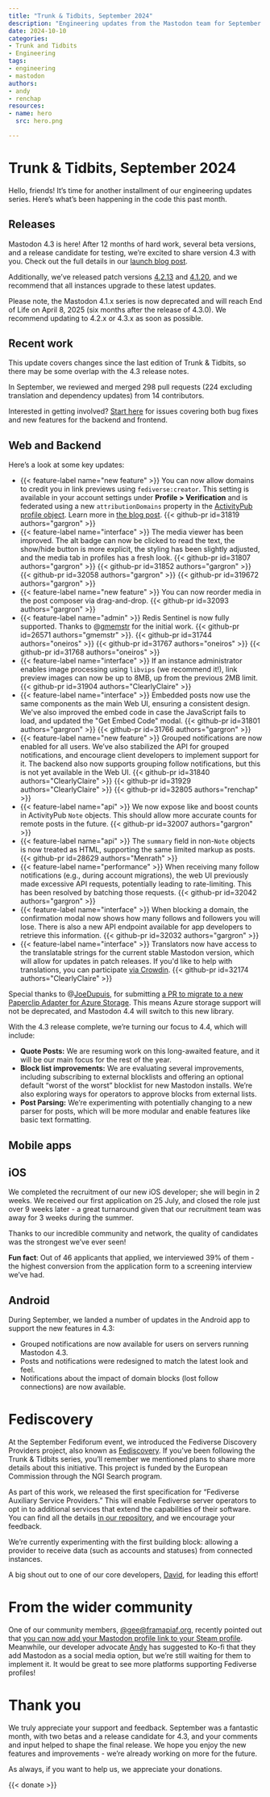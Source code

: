 ```yaml
---
title: "Trunk & Tidbits, September 2024"
description: "Engineering updates from the Mastodon team for September 2024. Behind-the-scenes of the 4.3 release."
date: 2024-10-10
categories:
- Trunk and Tidbits
- Engineering
tags:
- engineering
- mastodon
authors:
- andy
- renchap
resources:
- name: hero
  src: hero.png

---
```


# Trunk & Tidbits, September 2024

Hello, friends! It’s time for another installment of our engineering updates series. Here’s what’s been happening in the code this past month.

## Releases

Mastodon 4.3 is here! After 12 months of hard work, several beta versions, and a release candidate for testing, we’re excited to share version 4.3 with you. Check out the full details in our [launch blog post](https://blog.joinmastodon.org/2024/10/mastodon-4.3/).

Additionally, we’ve released patch versions [4.2.13](https://github.com/mastodon/mastodon/releases/tag/v4.2.13) and [4.1.20](https://github.com/mastodon/mastodon/releases/tag/v4.1.20), and we recommend that all instances upgrade to these latest updates.

Please note, the Mastodon 4.1.x series is now deprecated and will reach End of Life on April 8, 2025 (six months after the release of 4.3.0). We recommend updating to 4.2.x or 4.3.x as soon as possible.

## Recent work

This update covers changes since the last edition of Trunk & Tidbits, so there may be some overlap with the 4.3 release notes.

In September, we reviewed and merged 298 pull requests (224 excluding translation and dependency updates) from 14 contributors.

Interested in getting involved? [Start here](https://github.com/mastodon/mastodon/issues/30167) for issues covering both bug fixes and new features for the backend and frontend.

## Web and Backend

Here’s a look at some key updates:

<div class="features-list">

- {{< feature-label name="new feature" >}} You can now allow domains to credit you in link previews using `fediverse:creator`. This setting is available in your account settings under **Profile > Verification** and is federated using a new `attributionDomains` property in the [ActivityPub profile object](https://docs.joinmastodon.org/spec/activitypub/#properties-used-1). Learn more in [the blog post](https://blog.joinmastodon.org/2024/07/highlighting-journalism-on-mastodon/). {{< github-pr id=31819 authors="gargron" >}}
- {{< feature-label name="interface" >}} The media viewer has been improved. The alt badge can now be clicked to read the text, the show/hide button is  more explicit, the styling has been slightly adjusted, and the media tab in profiles has a fresh look. {{< github-pr id=31807 authors="gargron" >}} {{< github-pr id=31852 authors="gargron" >}} {{< github-pr id=32058 authors="gargron" >}} {{< github-pr id=319672 authors="gargron" >}}
- {{< feature-label name="new feature" >}} You can now reorder media in the post composer via drag-and-drop. {{< github-pr id=32093 authors="gargron" >}}
- {{< feature-label name="admin" >}} Redis Sentinel is now fully supported. Thanks to @[gmemstr](https://github.com/gmemstr) for the initial work. {{< github-pr id=26571 authors="gmemstr" >}}. {{< github-pr id=31744 authors="oneiros" >}} {{< github-pr id=31767 authors="oneiros" >}} {{< github-pr id=31768 authors="oneiros" >}}
- {{< feature-label name="interface" >}} If an instance administrator enables image processing using `libvips` (we recommend it!), link preview images can now be up to 8MB, up from the previous 2MB limit. {{< github-pr id=31904 authors="ClearlyClaire" >}}
- {{< feature-label name="interface" >}} Embedded posts now use the same components as the main Web UI, ensuring a consistent design. We've also improved the embed code in case the JavaScript fails to load, and updated the "Get Embed Code" modal. {{< github-pr id=31801 authors="gargron" >}} {{< github-pr id=31766 authors="gargron" >}}
- {{< feature-label name="new feature" >}} Grouped notifications are now enabled for all users. We’ve also stabilized the API for grouped notifications, and encourage client developers to implement support for it. The backend also now supports grouping follow notifications, but this is not yet available in the Web UI. {{< github-pr id=31840 authors="ClearlyClaire" >}} {{< github-pr id=31929 authors="ClearlyClaire" >}} {{< github-pr id=32805 authors="renchap" >}}
- {{< feature-label name="api" >}} We now expose like and boost counts in ActivityPub `Note` objects. This should allow more accurate counts for remote posts in the future. {{< github-pr id=32007 authors="gargron" >}}
- {{< feature-label name="api" >}} The `summary` field in non-`Note` objects is now treated as HTML, supporting the same limited markup as posts. {{< github-pr id=28629 authors="Menrath" >}}
- {{< feature-label name="performance" >}} When receiving many follow notifications (e.g., during account migrations), the web UI previously made excessive API requests, potentially leading to rate-limiting. This has been resolved by batching those requests. {{< github-pr id=32042 authors="gargron" >}}
- {{< feature-label name="interface" >}} When blocking a domain, the confirmation modal now shows how many follows and followers you will lose. There is also a new API endpoint available for app developers to retrieve this information. {{< github-pr id=32032 authors="gargron" >}}
- {{< feature-label name="interface" >}} Translators now have access to the translatable strings for the current stable Mastodon version, which will allow for updates in patch releases. If you'd like to help with translations, you can participate [via Crowdin](https://crowdin.com/project/mastodon). {{< github-pr id=32174 authors="ClearlyClaire" >}}

</div>

Special thanks to @[JoeDupuis](https://github.com/JoeDupuis), for submitting [a PR to migrate to a new Paperclip Adapter for Azure Storage](https://github.com/mastodon/mastodon/pull/32080). This means Azure storage support will not be deprecated, and Mastodon 4.4 will switch to this new library.

With the 4.3 release complete, we’re turning our focus to 4.4, which will include:

- **Quote Posts:** We are resuming work on this long-awaited feature, and it will be our main focus for the rest of the year.
- **Block list improvements:** We are evaluating several improvements, including subscribing to external blocklists and offering an optional default “worst of the worst” blocklist for new Mastodon installs. We’re also exploring ways for operators to approve blocks from external lists.
- **Post Parsing:** We’re experimenting with potentially changing to a new parser for posts, which will be more modular and enable features like basic text formatting.

## Mobile apps

## iOS

We completed the recruitment of our new iOS developer; she will begin in 2 weeks. We received our first application on 25 July, and closed the role just over 9 weeks later - a great turnaround given that our recruitment team was away for 3 weeks during the summer.

Thanks to our incredible community and network, the quality of candidates was the strongest we’ve ever seen!

**Fun fact**: Out of 46 applicants that applied, we interviewed 39% of them - the highest conversion from the application form to a screening interview we’ve had.

## Android

During September, we landed a number of updates in the Android app to support the new features in 4.3:

- Grouped notifications are now available for users on servers running Mastodon 4.3.
- Posts and notifications were redesigned to match the latest look and feel.
- Notifications about the impact of domain blocks (lost follow connections) are now available.

# Fediscovery

At the September Fediforum event, we introduced the Fediverse Discovery Providers project, also known as [Fediscovery](https://www.fediscovery.org/). If you've been following the Trunk & Tidbits series, you’ll remember we mentioned plans to share more details about this initiative. This project is funded by the European Commission through the NGI Search program.

As part of this work, we released the first specification for “Fediverse Auxiliary Service Providers.” This will enable Fediverse server operators to opt in to additional services that extend the capabilities of their software. You can find all the details [in our repository](https://github.com/mastodon/fediverse_auxiliary_service_provider_specifications), and we encourage your feedback.

We’re currently experimenting with the first building block: allowing a provider to receive data (such as accounts and statuses) from connected instances.

A big shout out to one of our core developers, [David](https://upp2.com/@dave), for leading this effort!

# From the wider community

One of our community members, [@gee@framapiaf.org](https://framapiaf.org/@gee/), recently pointed out that [you can now add your Mastodon profile link to your Steam profile](https://framapiaf.org/@gee/113236663066085795). Meanwhile, our developer advocate [Andy](https://macaw.social/@andypiper) has suggested to Ko-fi that they add Mastodon as a social media option, but we’re still waiting for them to implement it. It would be great to see more platforms supporting Fediverse profiles!

# Thank you

We truly appreciate your support and feedback. September was a fantastic month, with two betas and a release candidate for 4.3, and your comments and input helped to shape the final release. We hope you enjoy the new features and improvements - we’re already working on more for the future.

As always, if you want to help us, we appreciate your donations.

{{< donate >}}
